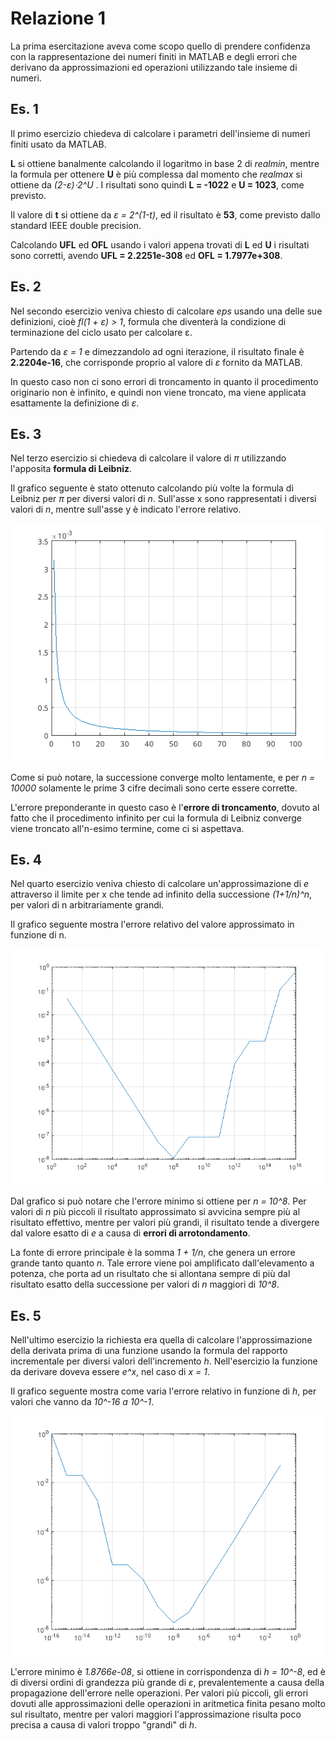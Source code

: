 # Relazione 1

La prima esercitazione aveva come scopo quello di prendere confidenza con la rappresentazione dei numeri finiti in MATLAB e degli errori che derivano da approssimazioni ed operazioni utilizzando tale insieme di numeri.


## Es. 1
Il primo esercizio chiedeva di calcolare i parametri dell'insieme di numeri finiti usato da MATLAB.

**L** si ottiene banalmente calcolando il logaritmo in base 2 di *realmin*, mentre la formula per ottenere **U** è più complessa dal momento che *realmax* si ottiene da *(2-ε)⋅2^U* . I risultati sono quindi **L = -1022** e **U = 1023**, come previsto.

Il valore di **t** si ottiene da *ε = 2^(1-t)*, ed il risultato è **53**, come previsto dallo standard IEEE double precision.

Calcolando **UFL** ed **OFL** usando i valori appena trovati di **L** ed **U** i risultati sono corretti, avendo **UFL =  2.2251e-308** ed **OFL = 1.7977e+308**.


## Es. 2
Nel secondo esercizio veniva chiesto di calcolare *eps* usando una delle sue definizioni, cioè *fl(1 + ε) > 1*, formula che diventerà la condizione di terminazione del ciclo usato per calcolare ε.

Partendo da *ε = 1* e dimezzandolo ad ogni iterazione, il risultato finale è **2.2204e-16**, che corrisponde proprio al valore di *ε* fornito da MATLAB.

In questo caso non ci sono errori di troncamento in quanto il procedimento originario non è infinito, e quindi non viene troncato, ma viene applicata esattamente la definizione di *ε*.


## Es. 3
Nel terzo esercizio si chiedeva di calcolare il valore di *π* utilizzando l'apposita **formula di Leibniz**.

Il grafico seguente è stato ottenuto calcolando più volte la formula di Leibniz per *π* per diversi valori di *n*. Sull'asse x sono rappresentati i diversi valori di *n*, mentre sull'asse y è indicato l'errore relativo.

![Errore relativo nel calcolo di π usando la formula di Leibniz troncata all'n-esimo termine](pi.png)

Come si può notare, la successione converge molto lentamente, e per *n = 10000* solamente le prime 3 cifre decimali sono certe essere corrette.

L'errore preponderante in questo caso è l'**errore di troncamento**, dovuto al fatto che il procedimento infinito per cui la formula di Leibniz converge viene troncato all'n-esimo termine, come ci si aspettava.


## Es. 4
Nel quarto esercizio veniva chiesto di calcolare un'approssimazione di *e* attraverso il limite per x che tende ad infinito della successione *(1+1/n)^n*, per valori di n arbitrariamente grandi.

Il grafico seguente mostra l'errore relativo del valore approssimato in funzione di n.

![Errore relativo nel calcolo della costante di Eulero](e.png)

Dal grafico si può notare che l'errore minimo si ottiene per *n = 10^8*. Per valori di *n* più piccoli il risultato approssimato si avvicina sempre più al risultato effettivo, mentre per valori più grandi, il risultato tende a divergere dal valore esatto di *e* a causa di **errori di arrotondamento**.

La fonte di errore principale è la somma *1 + 1/n*, che genera un errore grande tanto quanto *n*. Tale errore viene poi amplificato dall'elevamento a potenza, che porta ad un risultato che si allontana sempre di più dal risultato esatto della successione per valori di *n* maggiori di *10^8*.


## Es. 5

Nell'ultimo esercizio la richiesta era quella di calcolare l'approssimazione della derivata prima di una funzione usando la formula del rapporto incrementale per diversi valori dell'incremento *h*. Nell'esercizio la funzione da derivare doveva essere *e^x*, nel caso di *x = 1*.

Il grafico seguente mostra come varia l'errore relativo in funzione di *h*, per valori che vanno da *10^-16 a 10^-1*.

![Errore relativo nel calcolo della derivata di e^x](df.png)

L'errore minimo è *1.8766e-08*, si ottiene in corrispondenza di *h = 10^-8*, ed è di diversi ordini di grandezza più grande di *ε*, prevalentemente a causa della propagazione dell'errore nelle operazioni. Per valori più piccoli, gli errori dovuti alle approssimazioni delle operazioni in aritmetica finita pesano molto sul risultato, mentre per valori maggiori l'approssimazione risulta poco precisa a causa di valori troppo "grandi" di *h*.